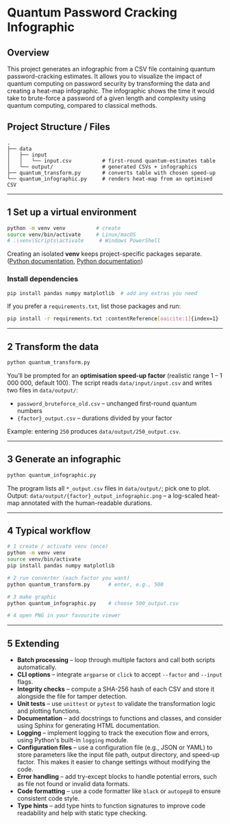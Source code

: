 # Quantum Password Cracking Infographic

## Overview

This project generates an infographic from a CSV file containing quantum password-cracking estimates. It allows you to visualize the impact of quantum computing on password security by transforming the data and creating a heat-map infographic.
The infographic shows the time it would take to brute-force a password of a given length and complexity using quantum computing, compared to classical methods.

## Project Structure / Files

```plaintext
.
├── data
│   ├── input
│   │   └── input.csv          # first-round quantum-estimates table
│   └── output/                # generated CSVs + infographics
├── quantum_transform.py       # converts table with chosen speed-up
└── quantum_infographic.py     # renders heat-map from an optimised CSV
```

---

## 1  Set up a virtual environment

```bash
python -m venv venv          # create
source venv/bin/activate     # Linux/macOS
# .\venv\Scripts\activate     # Windows PowerShell
```

Creating an isolated **venv** keeps project-specific packages separate. ([Python documentation](https://docs.python.org/3/library/venv.html?utm_source=chatgpt.com), [Python documentation](https://docs.python.org/3/tutorial/venv.html?utm_source=chatgpt.com))

### Install dependencies

```bash
pip install pandas numpy matplotlib  # add any extras you need
```

If you prefer a `requirements.txt`, list those packages and run:

```bash
pip install -r requirements.txt :contentReference[oaicite:1]{index=1}  
```

---

## 2  Transform the data

```bash
python quantum_transform.py
```

You’ll be prompted for an **optimisation speed-up factor** (realistic range 1 – 1 000 000, default 100).
The script reads `data/input/input.csv` and writes two files in `data/output/`:

* `password_bruteforce_old.csv`   – unchanged first-round quantum numbers
* `{factor}_output.csv`           – durations divided by your factor

Example: entering `250` produces `data/output/250_output.csv`.

---

## 3  Generate an infographic

```bash
python quantum_infographic.py
```

The program lists all `*_output.csv` files in `data/output/`; pick one to plot.
Output: `data/output/{factor}_output_infographic.png` – a log-scaled heat-map annotated with the human-readable durations.

---

## 4  Typical workflow

```bash
# 1 create / activate venv (once)
python -m venv venv
source venv/bin/activate
pip install pandas numpy matplotlib

# 2 run converter (each factor you want)
python quantum_transform.py      # enter, e.g., 500

# 3 make graphic
python quantum_infographic.py    # choose 500_output.csv

# 4 open PNG in your favourite viewer
```

---

## 5  Extending

* **Batch processing** – loop through multiple factors and call both scripts automatically.
* **CLI options** – integrate `argparse` or `click` to accept `--factor` and `--input` flags.
* **Integrity checks** – compute a SHA-256 hash of each CSV and store it alongside the file for tamper detection.
* **Unit tests** – use `unittest` or `pytest` to validate the transformation logic and plotting functions.
* **Documentation** – add docstrings to functions and classes, and consider using Sphinx for generating HTML documentation.
* **Logging** – implement logging to track the execution flow and errors, using Python's built-in `logging` module.
* **Configuration files** – use a configuration file (e.g., JSON or YAML) to store parameters like the input file path, output directory, and speed-up factor. This makes it easier to change settings without modifying the code.
* **Error handling** – add try-except blocks to handle potential errors, such as file not found or invalid data formats.
* **Code formatting** – use a code formatter like `black` or `autopep8` to ensure consistent code style.
* **Type hints** – add type hints to function signatures to improve code readability and help with static type checking.
